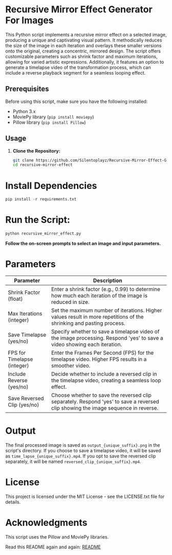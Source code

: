 # Recursive Mirror Effect Generator For Images
This Python script implements a recursive mirror effect on a selected image, producing a unique and captivating visual pattern. It methodically reduces the size of the image in each iteration and overlays these smaller versions onto the original, creating a concentric, mirrored design. The script offers customizable parameters such as shrink factor and maximum iterations, allowing for varied artistic expressions. Additionally, it features an option to generate a timelapse video of the transformation process, which can include a reverse playback segment for a seamless looping effect.

## Prerequisites
Before using this script, make sure you have the following installed:

- Python 3.x
- MoviePy library (`pip install moviepy`)
- Pillow library (`pip install Pillow`)

## Usage
1. **Clone the Repository:**
   ```bash
   git clone https://github.com/Silentoplayz/Recursive-Mirror-Effect-Generator-For-Images.git
   cd recursive-mirror-effect
   ```

# **Install Dependencies**
  ```python
  pip install -r requirements.txt
  ```

# **Run the Script:**
  ```python
  python recursive_mirror_effect.py
  ```
**Follow the on-screen prompts to select an image and input parameters.**

# Parameters

| Parameter                     | Description                                                                                                       |
|-------------------------------|-------------------------------------------------------------------------------------------------------------------|
| Shrink Factor (float)         | Enter a shrink factor (e.g., 0.99) to determine how much each iteration of the image is reduced in size.         |
| Max Iterations (integer)      | Set the maximum number of iterations. Higher values result in more repetitions of the shrinking and pasting process. |
| Save Timelapse (yes/no)       | Specify whether to save a timelapse video of the image processing. Respond 'yes' to save a video showing each iteration. |
| FPS for Timelapse (integer)   | Enter the Frames Per Second (FPS) for the timelapse video. Higher FPS results in a smoother video.                  |
| Include Reverse (yes/no)      | Decide whether to include a reversed clip in the timelapse video, creating a seamless loop effect.                   |
| Save Reversed Clip (yes/no)   | Choose whether to save the reversed clip separately. Respond 'yes' to save a reversed clip showing the image sequence in reverse. |

# Output
The final processed image is saved as `output_{unique_suffix}.png` in the script's directory. If you choose to save a timelapse video, it will be saved as `time_lapse_{unique_suffix}.mp4`. If you opt to save the reversed clip separately, it will be named `reversed_clip_{unique_suffix}.mp4`.

# License
This project is licensed under the MIT License - see the LICENSE.txt file for details.

# Acknowledgments
This script uses the Pillow and MoviePy libraries.

Read this README again and again: [README](https://github.com/Silentoplayz/Recursive-Mirror-Effect-Generator-For-Images/edit/main/README.md)
